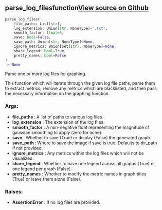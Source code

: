 ## parse_log_files<span class="tag">function</span><a class="sourcelink" href=https://github.com/fastestimator/fastestimator/blob/r1.1/fastestimator/summary/logs/log_parse.py/#L56-L95>View source on Github</a>
```python
parse_log_files(
	file_paths: List[str],
	log_extension: Union[str, NoneType]='.txt',
	smooth_factor: float=0,
	save: bool=False,
	save_path: Union[str, NoneType]=None,
	ignore_metrics: Union[Set[str], NoneType]=None,
	share_legend: bool=True,
	pretty_names: bool=False
)
-> None
```
Parse one or more log files for graphing.

This function which will iterate through the given log file paths, parse them to extract metrics, remove any
metrics which are blacklisted, and then pass the necessary information on the graphing function.


<h3>Args:</h3>

* **file_paths** :  A list of paths to various log files.
* **log_extension** :  The extension of the log files.
* **smooth_factor** :  A non-negative float representing the magnitude of gaussian smoothing to apply (zero for none).
* **save** :  Whether to save (True) or display (False) the generated graph.
* **save_path** :  Where to save the image if save is true. Defaults to dir_path if not provided.
* **ignore_metrics** :  Any metrics within the log files which will not be visualized.
* **share_legend** :  Whether to have one legend across all graphs (True) or one legend per graph (False).
* **pretty_names** :  Whether to modify the metric names in graph titles (True) or leave them alone (False).

<h3>Raises:</h3>

* **AssertionError** :  If no log files are provided.

